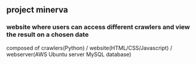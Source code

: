 ## project minerva

### website where users can access different crawlers and view the result on a chosen date

composed of crawlers(Python) / website(HTML/CSS/Javascript) / webserver(AWS Ubuntu server MySQL database)


